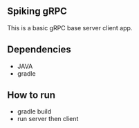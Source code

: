 ## Spiking gRPC
This is a basic gRPC base server client app.

## Dependencies
- JAVA
- gradle

## How to run
- gradle build
- run server then client
